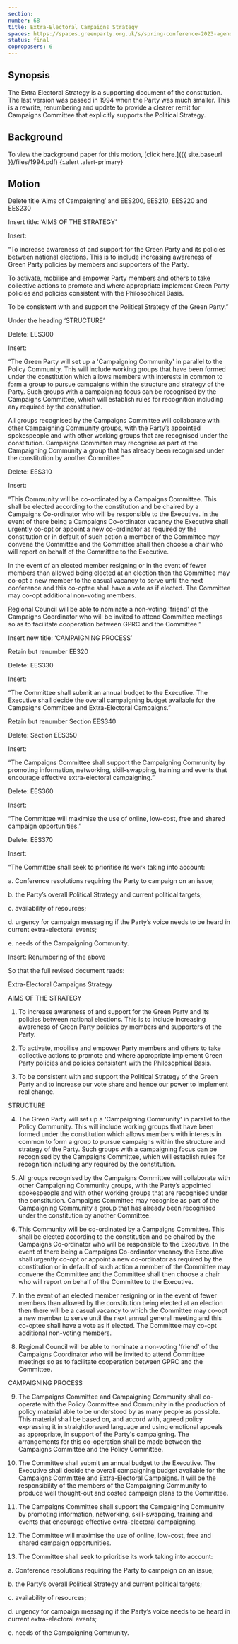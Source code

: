 ```yaml
---
section:
number: 68
title: Extra-Electoral Campaigns Strategy
spaces: https://spaces.greenparty.org.uk/s/spring-conference-2023-agenda-forum/?contentId=120298
status: final
coproposers: 6
---
```

## Synopsis
 The Extra Electoral Strategy is a supporting document of the constitution. The last version was passed in 1994 when the Party was much smaller. This is a rewrite, renumbering and update to provide a clearer remit for Campaigns Committee that explicitly supports the Political Strategy.

## Background
To view the background paper for this motion, [click here.]({{ site.baseurl }}/files/1994.pdf)
{:.alert .alert-primary}


## Motion
Delete title ‘Aims of Campaigning’ and EES200, EES210, EES220 and EES230

Insert title: ‘AIMS OF THE STRATEGY’

Insert:

“To increase awareness of and support for the Green Party and its policies between national elections. This is to include increasing awareness of Green Party policies by members and supporters of the Party.

To activate, mobilise and empower Party members and others to take collective actions to promote and where appropriate implement Green Party policies and policies consistent with the Philosophical Basis.

To be consistent with and support the Political Strategy of the Green Party.”

Under the heading ‘STRUCTURE’

Delete: EES300

Insert:

“The Green Party will set up a 'Campaigning Community' in parallel to the Policy Community. This will include working groups that have been formed under the constitution which allows members with interests in common to form a group to pursue campaigns within the structure and strategy of the Party. Such groups with a campaigning focus can be recognised by the Campaigns Committee, which will establish rules for recognition including any required by the constitution.

All groups recognised by the Campaigns Committee will collaborate with other Campaigning Community groups, with the Party’s appointed spokespeople and with other working groups that are recognised under the constitution. Campaigns Committee may recognise as part of the Campaigning Community a group that has already been recognised under the constitution by another Committee.”

Delete: EES310

Insert:

“This Community will be co-ordinated by a Campaigns Committee. This shall be elected according to the constitution and be chaired by a Campaigns Co-ordinator who will be responsible to the Executive. In the event of there being a Campaigns Co-ordinator vacancy the Executive shall urgently co-opt or appoint a new co-ordinator as required by the constitution or in default of such action a member of the Committee may convene the Committee and the Committee shall then choose a chair who will report on behalf of the Committee to the Executive.

In the event of an elected member resigning or in the event of fewer members than allowed being elected at an election then the Committee may co-opt a new member to the casual vacancy to serve until the next conference and this co-optee shall have a vote as if elected. The Committee may co-opt additional non-voting members.

Regional Council will be able to nominate a non-voting 'friend' of the Campaigns Coordinator who will be invited to attend Committee meetings so as to facilitate cooperation between GPRC and the Committee.”

Insert new title: ‘CAMPAIGNING PROCESS’

Retain but renumber EE320

Delete: EES330

Insert:

“The Committee shall submit an annual budget to the Executive. The Executive shall decide the overall campaigning budget available for the Campaigns Committee and Extra-Electoral Campaigns.”

Retain but renumber Section EES340

Delete: Section EES350

Insert:

“The Campaigns Committee shall support the Campaigning Community by promoting information, networking, skill-swapping, training and events that encourage effective extra-electoral campaigning.”

Delete: EES360

Insert:

“The Committee will maximise the use of online, low-cost, free and shared campaign opportunities.”

Delete: EES370

Insert:

“The Committee shall seek to prioritise its work taking into account:

a.     Conference resolutions requiring the Party to campaign on an issue;

b.     the Party’s overall Political Strategy and current political targets;

c.      availability of resources;

d.     urgency for campaign messaging if the Party’s voice needs to be heard in current extra-electoral events;

e.     needs of the Campaigning Community.

Insert: Renumbering of the above

So that the full revised document reads:

Extra-Electoral Campaigns Strategy

AIMS OF THE STRATEGY

1. To increase awareness of and support for the Green Party and its policies between national elections. This is to include increasing awareness of Green Party policies by members and supporters of the Party.

2. To activate, mobilise and empower Party members and others to take collective actions to promote and where appropriate implement Green Party policies and policies consistent with the Philosophical Basis.

3. To be consistent with and support the Political Strategy of the Green Party and to increase our vote share and hence our power to implement real change.

STRUCTURE

4. The Green Party will set up a 'Campaigning Community' in parallel to the Policy Community. This will include working groups that have been formed under the constitution which allows members with interests in common to form a group to pursue campaigns within the structure and strategy of the Party. Such groups with a campaigning focus can be recognised by the Campaigns Committee, which will establish rules for recognition including any required by the constitution.

5. All groups recognised by the Campaigns Committee will collaborate with other Campaigning Community groups, with the Party’s appointed spokespeople and with other working groups that are recognised under the constitution. Campaigns Committee may recognise as part of the Campaigning Community a group that has already been recognised under the constitution by another Committee.

6. This Community will be co-ordinated by a Campaigns Committee. This shall be elected according to the constitution and be chaired by the Campaigns Co-ordinator who will be responsible to the Executive. In the event of there being a Campaigns Co-ordinator vacancy the Executive shall urgently co-opt or appoint a new co-ordinator as required by the constitution or in default of such action a member of the Committee may convene the Committee and the Committee shall then choose a chair who will report on behalf of the Committee to the Executive.

7. In the event of an elected member resigning or in the event of fewer members than allowed by the constitution being elected at an election then there will be a casual vacancy to which the Committee may co-opt a new member to serve until the next annual general meeting and this co-optee shall have a vote as if elected. The Committee may co-opt additional non-voting members.

8. Regional Council will be able to nominate a non-voting 'friend' of the Campaigns Coordinator who will be invited to attend Committee meetings so as to facilitate cooperation between GPRC and the Committee.

CAMPAIGNING PROCESS

9. The Campaigns Committee and Campaigning Community shall co-operate with the Policy Committee and Community in the production of policy material able to be understood by as many people as possible. This material shall be based on, and accord with, agreed policy expressing it in straightforward language and using emotional appeals as appropriate, in support of the Party's campaigning. The arrangements for this co-operation shall be made between the Campaigns Committee and the Policy Committee.

10. The Committee shall submit an annual budget to the Executive. The Executive shall decide the overall campaigning budget available for the Campaigns Committee and Extra-Electoral Campaigns. It will be the responsibility of the members of the Campaigning Community to produce well thought-out and costed campaign plans to the Committee.

11. The Campaigns Committee shall support the Campaigning Community by promoting information, networking, skill-swapping, training and events that encourage effective extra-electoral campaigning.

12. The Committee will maximise the use of online, low-cost, free and shared campaign opportunities.

13. The Committee shall seek to prioritise its work taking into account:

a.     Conference resolutions requiring the Party to campaign on an issue;

b.     the Party’s overall Political Strategy and current political targets;

c.      availability of resources;

d.     urgency for campaign messaging if the Party’s voice needs to be heard in current extra-electoral events;

e.     needs of the Campaigning Community.
